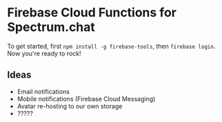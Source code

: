 # Firebase Cloud Functions for Spectrum.chat

To get started, first `npm install -g firebase-tools`, then `firebase login`. Now you're ready to rock!

## Ideas

- Email notifications
- Mobile notifications (Firebase Cloud Messaging)
- Avatar re-hosting to our own storage
- ?????
